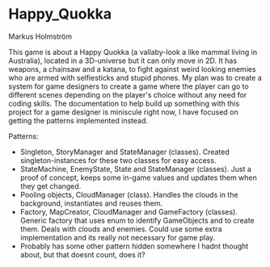 # Happy_Quokka

Markus Holmström 

This game is about a Happy Quokka (a vallaby-look a like mammal living in Australia), 
located in a 3D-universe but it can only move in 2D. It has weapons, a chainsaw and a katana, to fight against weird looking
enemies who are armed with selfiesticks and stupid phones. My plan was to create a system for game designers to create a 
game where the player can go to different scenes depending on the player's choice without any need for coding skills. 
The documentation to help build up something with this project for a game designer is miniscule right now, I have 
focused on getting the patterns implemented instead.

Patterns:
- Singleton, StoryManager and StateManager (classes).
Created singleton-instances for these two classes for easy access.
- StateMachine, EnemyState, State and StateManager (classes).
Just a proof of concept, keeps some in-game values and updates them when they get changed.
- Pooling objects, CloudManager (class).
Handles the clouds in the background, instantiates and reuses them.
- Factory, MapCreator, CloudManager and GameFactory (classes).
Generic factory that uses enum to identify GameObjects and to create them. Deals with clouds and enemies.
Could use some extra implementation and its really not necessary for game play.
- Probably has some other pattern hidden somewhere I hadnt thought about, but that doesnt count, does it?
